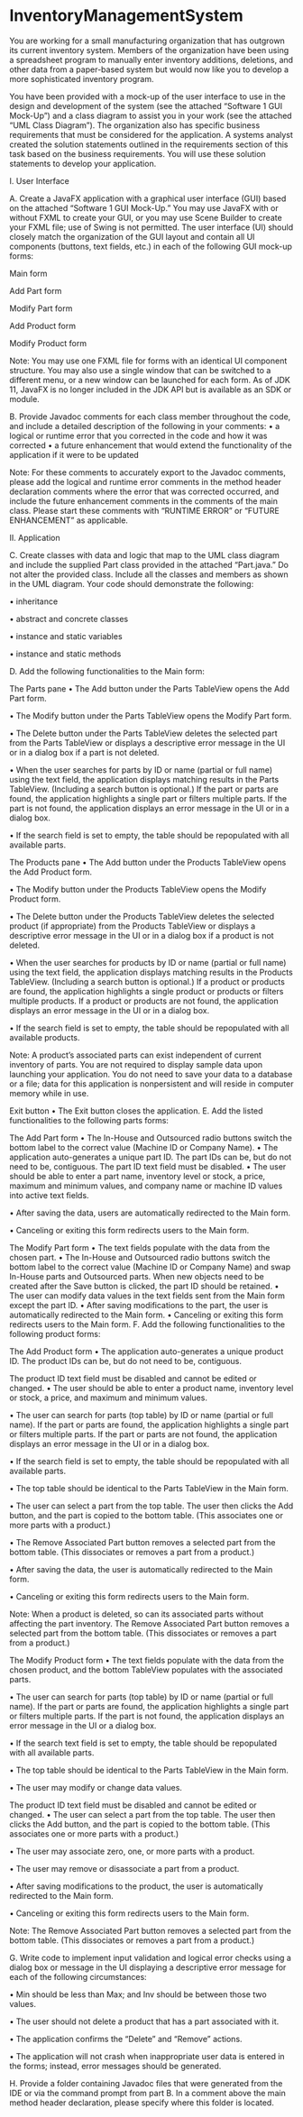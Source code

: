 # InventoryManagementSystem

You are working for a small manufacturing organization that has outgrown its current inventory system. Members of the organization have been using a spreadsheet program to manually enter inventory additions, deletions, and other data from a paper-based system but would now like you to develop a more sophisticated inventory program.

You have been provided with a mock-up of the user interface to use in the design and development of the system (see the attached “Software 1 GUI Mock-Up”) and a class diagram to assist you in your work (see the attached “UML Class Diagram”). The organization also has specific business requirements that must be considered for the application. A systems analyst created the solution statements outlined in the requirements section of this task based on the business requirements. You will use these solution statements to develop your application.

I. User Interface

A. Create a JavaFX application with a graphical user interface (GUI) based on the attached “Software 1 GUI Mock-Up.” You may use JavaFX with or without FXML to create your GUI, or you may use Scene Builder to create your FXML file; use of Swing is not permitted. The user interface (UI) should closely match the organization of the GUI layout and contain all UI components (buttons, text fields, etc.) in each of the following GUI mock-up forms:

Main form

Add Part form

Modify Part form

Add Product form

Modify Product form

Note: You may use one FXML file for forms with an identical UI component structure. You may also use a single window that can be switched to a different menu, or a new window can be launched for each form. As of JDK 11, JavaFX is no longer included in the JDK API but is available as an SDK or module.

B. Provide Javadoc comments for each class member throughout the code, and include a detailed description of the following in your comments: • a logical or runtime error that you corrected in the code and how it was corrected • a future enhancement that would extend the functionality of the application if it were to be updated

Note: For these comments to accurately export to the Javadoc comments, please add the logical and runtime error comments in the method header declaration comments where the error that was corrected occurred, and include the future enhancement comments in the comments of the main class. Please start these comments with “RUNTIME ERROR” or “FUTURE ENHANCEMENT” as applicable.

II. Application

C. Create classes with data and logic that map to the UML class diagram and include the supplied Part class provided in the attached “Part.java.” Do not alter the provided class. Include all the classes and members as shown in the UML diagram. Your code should demonstrate the following:

• inheritance

• abstract and concrete classes

• instance and static variables

• instance and static methods

D. Add the following functionalities to the Main form:

The Parts pane
• The Add button under the Parts TableView opens the Add Part form.

• The Modify button under the Parts TableView opens the Modify Part form.

• The Delete button under the Parts TableView deletes the selected part from the Parts TableView or displays a descriptive error message in the UI or in a dialog box if a part is not deleted.

• When the user searches for parts by ID or name (partial or full name) using the text field, the application displays matching results in the Parts TableView. (Including a search button is optional.) If the part or parts are found, the application highlights a single part or filters multiple parts. If the part is not found, the application displays an error message in the UI or in a dialog box.

• If the search field is set to empty, the table should be repopulated with all available parts.

The Products pane
• The Add button under the Products TableView opens the Add Product form.

• The Modify button under the Products TableView opens the Modify Product form.

• The Delete button under the Products TableView deletes the selected product (if appropriate) from the Products TableView or displays a descriptive error message in the UI or in a dialog box if a product is not deleted.

• When the user searches for products by ID or name (partial or full name) using the text field, the application displays matching results in the Products TableView. (Including a search button is optional.) If a product or products are found, the application highlights a single product or products or filters multiple products. If a product or products are not found, the application displays an error message in the UI or in a dialog box.

• If the search field is set to empty, the table should be repopulated with all available products.

Note: A product’s associated parts can exist independent of current inventory of parts. You are not required to display sample data upon launching your application. You do not need to save your data to a database or a file; data for this application is nonpersistent and will reside in computer memory while in use.

Exit button • The Exit button closes the application.
E. Add the listed functionalities to the following parts forms:

The Add Part form • The In-House and Outsourced radio buttons switch the bottom label to the correct value (Machine ID or Company Name). • The application auto-generates a unique part ID. The part IDs can be, but do not need to be, contiguous.
The part ID text field must be disabled.
• The user should be able to enter a part name, inventory level or stock, a price, maximum and minimum values, and company name or machine ID values into active text fields.

• After saving the data, users are automatically redirected to the Main form.

• Canceling or exiting this form redirects users to the Main form.

The Modify Part form • The text fields populate with the data from the chosen part. • The In-House and Outsourced radio buttons switch the bottom label to the correct value (Machine ID or Company Name) and swap In-House parts and Outsourced parts. When new objects need to be created after the Save button is clicked, the part ID should be retained. • The user can modify data values in the text fields sent from the Main form except the part ID. • After saving modifications to the part, the user is automatically redirected to the Main form. • Canceling or exiting this form redirects users to the Main form.
F. Add the following functionalities to the following product forms:

The Add Product form
• The application auto-generates a unique product ID. The product IDs can be, but do not need to be, contiguous.

The product ID text field must be disabled and cannot be edited or changed.
• The user should be able to enter a product name, inventory level or stock, a price, and maximum and minimum values.

• The user can search for parts (top table) by ID or name (partial or full name). If the part or parts are found, the application highlights a single part or filters multiple parts. If the part or parts are not found, the application displays an error message in the UI or in a dialog box.

• If the search field is set to empty, the table should be repopulated with all available parts.

• The top table should be identical to the Parts TableView in the Main form.

• The user can select a part from the top table. The user then clicks the Add button, and the part is copied to the bottom table. (This associates one or more parts with a product.)

• The Remove Associated Part button removes a selected part from the bottom table. (This dissociates or removes a part from a product.)

• After saving the data, the user is automatically redirected to the Main form.

• Canceling or exiting this form redirects users to the Main form.

Note: When a product is deleted, so can its associated parts without affecting the part inventory. The Remove Associated Part button removes a selected part from the bottom table. (This dissociates or removes a part from a product.)

The Modify Product form
• The text fields populate with the data from the chosen product, and the bottom TableView populates with the associated parts.

• The user can search for parts (top table) by ID or name (partial or full name). If the part or parts are found, the application highlights a single part or filters multiple parts. If the part is not found, the application displays an error message in the UI or a dialog box.

• If the search text field is set to empty, the table should be repopulated with all available parts.

• The top table should be identical to the Parts TableView in the Main form.

• The user may modify or change data values.

The product ID text field must be disabled and cannot be edited or changed.
• The user can select a part from the top table. The user then clicks the Add button, and the part is copied to the bottom table. (This associates one or more parts with a product.)

• The user may associate zero, one, or more parts with a product.

• The user may remove or disassociate a part from a product.

• After saving modifications to the product, the user is automatically redirected to the Main form.

• Canceling or exiting this form redirects users to the Main form.

Note: The Remove Associated Part button removes a selected part from the bottom table. (This dissociates or removes a part from a product.)

G. Write code to implement input validation and logical error checks using a dialog box or message in the UI displaying a descriptive error message for each of the following circumstances:

• Min should be less than Max; and Inv should be between those two values.

• The user should not delete a product that has a part associated with it.

• The application confirms the “Delete” and “Remove” actions.

• The application will not crash when inappropriate user data is entered in the forms; instead, error messages should be generated.

H. Provide a folder containing Javadoc files that were generated from the IDE or via the command prompt from part B. In a comment above the main method header declaration, please specify where this folder is located.

